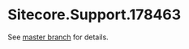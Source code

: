 # Sitecore.Support.178463

See [master branch](https://github.com/sitecoresupport/Sitecore.Support.178463) for details.